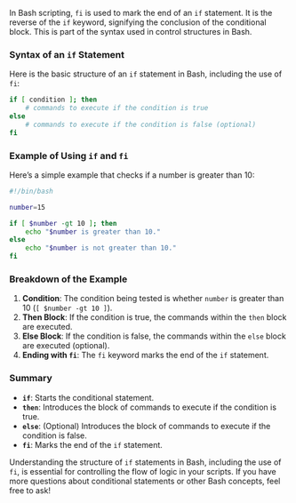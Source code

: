 In Bash scripting, `fi` is used to mark the end of an `if` statement. It is the reverse of the `if` keyword, signifying the conclusion of the conditional block. This is part of the syntax used in control structures in Bash.

### Syntax of an `if` Statement

Here is the basic structure of an `if` statement in Bash, including the use of `fi`:

```bash
if [ condition ]; then
    # commands to execute if the condition is true
else
    # commands to execute if the condition is false (optional)
fi
```

### Example of Using `if` and `fi`

Here’s a simple example that checks if a number is greater than 10:

```bash
#!/bin/bash

number=15

if [ $number -gt 10 ]; then
    echo "$number is greater than 10."
else
    echo "$number is not greater than 10."
fi
```

### Breakdown of the Example

1. **Condition**: The condition being tested is whether `number` is greater than 10 (`[ $number -gt 10 ]`).
2. **Then Block**: If the condition is true, the commands within the `then` block are executed.
3. **Else Block**: If the condition is false, the commands within the `else` block are executed (optional).
4. **Ending with `fi`**: The `fi` keyword marks the end of the `if` statement.

### Summary

- **`if`**: Starts the conditional statement.
- **`then`**: Introduces the block of commands to execute if the condition is true.
- **`else`**: (Optional) Introduces the block of commands to execute if the condition is false.
- **`fi`**: Marks the end of the `if` statement.

Understanding the structure of `if` statements in Bash, including the use of `fi`, is essential for controlling the flow of logic in your scripts. If you have more questions about conditional statements or other Bash concepts, feel free to ask!